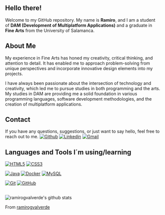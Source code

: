 ## Hello there!

Welcome to my GitHub repository. My name is **Ramiro**, and I am a student of **DAM (Development of Multiplatform Applications)** and a graduate in **Fine Arts** from the University of Salamanca.

## About Me

My experience in Fine Arts has honed my creativity, critical thinking, and attention to detail. It has enabled me to approach problem-solving from unique perspectives and incorporate innovative design elements into my projects.

I have always been passionate about the intersection of technology and creativity, which led me to pursue studies in both programming and the arts. My studies in DAM are providing me a solid foundation in various programming languages, software development methodologies, and the creation of multiplatform applications.

## Contact

If you have any questions, suggestions, or just want to say hello, feel free to reach out to me.
[![Github](https://img.shields.io/badge/-Github-000?style=flat&logo=Github&logoColor=white)](https://github.com/ramirogvalverde)
[![Linkedin](https://img.shields.io/badge/-LinkedIn-blue?style=flat&logo=Linkedin&logoColor=white)](https://www.linkedin.com/in/ramiro-guti%C3%A9rrez-valverde-55a244180/)
[![Gmail](https://img.shields.io/badge/-Gmail-c14438?style=flat&logo=Gmail&logoColor=white)](mailto:ramirogvalverde@gmail.com)


## Languages and Tools I´m using/learning
   
[![HTML5](https://img.shields.io/badge/-HTML5-E34F26?style=flat&logo=html5&logoColor=white&link=https://github.com/hritik5102)](https://github.com/hritik5102) 
[![CSS3](https://img.shields.io/badge/-CSS3-1572B6?style=flat&logo=css3&link=https://github.com/hritik5102)](https://github.com/hritik5102)  

[![Java](https://img.shields.io/badge/Java-orange?style=flat&logo=java&logoColor=white&link=https://github.com/hritik5102)](https://github.com/hritik5102)
[![Docker](https://img.shields.io/badge/-Docker-black?style=flat&logo=docker&link=https://github.com/hritik5102)](https://github.com/hritik5102) 
[![MySQL](https://img.shields.io/badge/-MySQL-black?style=flat&logo=mysql&link=https://github.com/hritik5102)](https://github.com/hritik5102)

[![Git](https://img.shields.io/badge/-Git-black?style=flat&logo=git&link=https://github.com/hritik5102)](https://github.com/hritik5102) 
[![GitHub](https://img.shields.io/badge/-GitHub-181717?style=flat&logo=github&link=https://github.com/hritik5102)](https://github.com/hritik5102)

##

![ramirogvalverde's github stats](https://github-readme-stats.vercel.app/api?username=ramirogvalverde&show_icons=true&theme=dark)

From [ramirogvalverde](https://github.com/ramirogvalverde)
